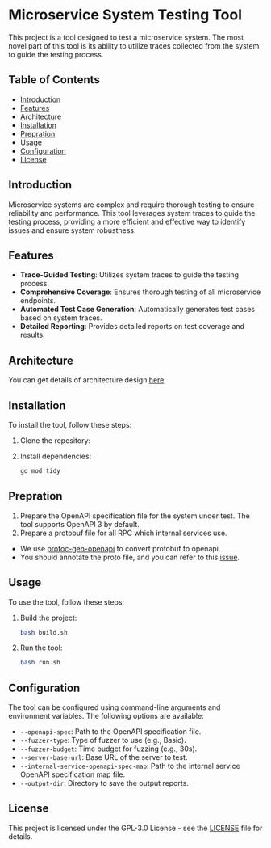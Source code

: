 # Microservice System Testing Tool

This project is a tool designed to test a microservice system. The most novel part of this tool is its ability to utilize traces collected from the system to guide the testing process.

## Table of Contents

- [Introduction](#introduction)
- [Features](#features)
- [Architecture](#architecture)
- [Installation](#installation)
- [Prepration](#prepration)
- [Usage](#usage)
- [Configuration](#configuration)
- [License](#license)

## Introduction

Microservice systems are complex and require thorough testing to ensure reliability and performance. This tool leverages system traces to guide the testing process, providing a more efficient and effective way to identify issues and ensure system robustness.

## Features

- **Trace-Guided Testing**: Utilizes system traces to guide the testing process.
- **Comprehensive Coverage**: Ensures thorough testing of all microservice endpoints.
- **Automated Test Case Generation**: Automatically generates test cases based on system traces.
- **Detailed Reporting**: Provides detailed reports on test coverage and results.

## Architecture

You can get details of architecture design [here](docs/design.md)

## Installation

To install the tool, follow these steps:

1. Clone the repository:

2. Install dependencies:
    ```sh
    go mod tidy
    ```

## Prepration

1. Prepare the OpenAPI specification file for the system under test. The tool supports OpenAPI 3 by default.
2. Prepare a protobuf file for all RPC which internal services use.
  - We use [protoc-gen-openapi](https://github.com/google/gnostic/tree/main/cmd/protoc-gen-openapi) to convert protobuf to openapi.
  - You should annotate the proto file, and you can refer to this [issue](https://github.com/google/gnostic/issues/412).

## Usage

To use the tool, follow these steps:

1. Build the project:
    ```sh
    bash build.sh
    ```

2. Run the tool:
    ```sh
    bash run.sh
    ```

## Configuration

The tool can be configured using command-line arguments and environment variables. The following options are available:

- `--openapi-spec`: Path to the OpenAPI specification file.
- `--fuzzer-type`: Type of fuzzer to use (e.g., Basic).
- `--fuzzer-budget`: Time budget for fuzzing (e.g., 30s).
- `--server-base-url`: Base URL of the server to test.
- `--internal-service-openapi-spec-map`: Path to the internal service OpenAPI specification map file.
- `--output-dir`: Directory to save the output reports.

## License

This project is licensed under the GPL-3.0 License - see the [LICENSE](LICENSE) file for details.
